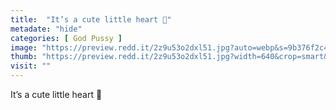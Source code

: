 ```yaml
---
title:  "It’s a cute little heart 💖"
metadate: "hide"
categories: [ God Pussy ]
image: "https://preview.redd.it/2z9u53o2dxl51.jpg?auto=webp&s=9b376f2c44c571a6921fa4e2105c1993daa00b3e"
thumb: "https://preview.redd.it/2z9u53o2dxl51.jpg?width=640&crop=smart&auto=webp&s=23e0ab63fa12f2ede53fe96a1c2fe52d30fa2f06"
visit: ""
---
```

It’s a cute little heart 💖
